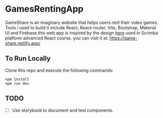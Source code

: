 # GamesRentingApp
 
GameShare is an imaginary website that helps users rent their video games. Tools i used to build it include React, React-router, Vite, Bootstrap, Material UI and Firebase.this web app is inspired by the design [here](https://www.figma.com/file/igDA2NiMDhoaIIAqm5EnTq/%23VanLife?type=design&node-id=1-3&mode=design&t=3K6fiy0wkmepKH75-0) used in Scrimba platform advanced React course. you can visit it at: https://game-share.netlify.app/

## To Run Locally 
Clone this repo and execute the following commands:
```
npm install
npm run dev
```

## TODO
* [ ] Use storybook to document and test components.

